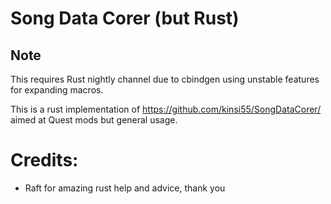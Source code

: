 # Song Data Corer (but Rust)

## Note
This requires Rust nightly channel due to cbindgen using unstable features for expanding macros.

This is a rust implementation of https://github.com/kinsi55/SongDataCorer/ aimed at Quest mods but general usage.

# Credits:
- Raft for amazing rust help and advice, thank you